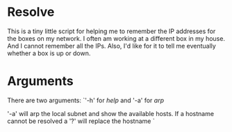 # Resolve

This is a tiny little script for helping me to remember the IP addresses
for the boxes on my network.  I often am working at a different box in my
house. And I cannot remember all the IPs.  Also, I'd like for it to tell 
me eventually whether a box is up or down.

# Arguments

There are two arguments:  `'-h' for *help*  and '-a' for *arp*

'-a' will arp the local subnet and show the available hosts.  If a hostname
cannot be resolved a '?' will replace the hostname
`
``````````


